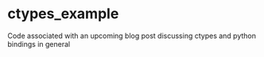 # ctypes_example
Code associated with an upcoming blog post discussing ctypes and python bindings in general
